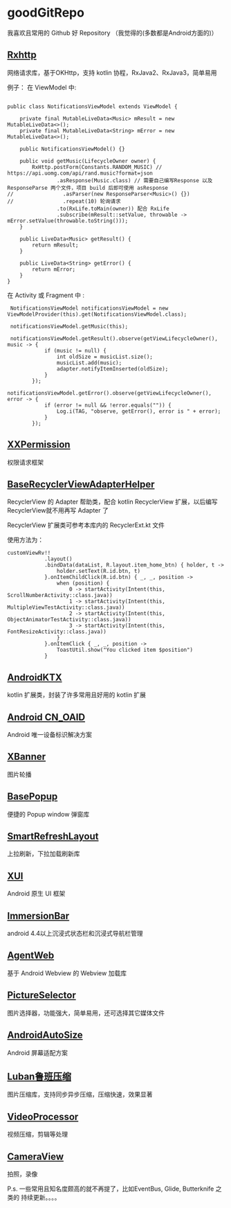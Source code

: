 # goodGitRepo
我喜欢且常用的 Github 好 Repository （我觉得的(多数都是Android方面的)）

## [Rxhttp](https://github.com/liujingxing/rxhttp)
网络请求库，基于OKHttp，支持 kotlin 协程，RxJava2、RxJava3，简单易用

例子：
在 ViewModel 中:

```

public class NotificationsViewModel extends ViewModel {

    private final MutableLiveData<Music> mResult = new MutableLiveData<>();
    private final MutableLiveData<String> mError = new MutableLiveData<>();

    public NotificationsViewModel() {}

    public void getMusic(LifecycleOwner owner) {
        RxHttp.postForm(Constants.RANDOM_MUSIC) // https://api.uomg.com/api/rand.music?format=json
                .asResponse(Music.class) // 需要自己编写Response 以及 ResponseParse 两个文件，项目 build 后即可使用 asResponse
//                .asParser(new ResponseParser<Music>() {})
//                .repeat(10) 轮询请求
                .to(RxLife.toMain(owner)) 配合 RxLife
                .subscribe(mResult::setValue, throwable -> mError.setValue(throwable.toString()));
    }

    public LiveData<Music> getResult() {
        return mResult;
    }

    public LiveData<String> getError() {
        return mError;
    }
}

```

在 Activity 或 Fragment 中 :

``` 
 NotificationsViewModel notificationsViewModel = new ViewModelProvider(this).get(NotificationsViewModel.class);
 
 notificationsViewModel.getMusic(this); 

 notificationsViewModel.getResult().observe(getViewLifecycleOwner(), music -> {
            if (music != null) {
                int oldSize = musicList.size();
                musicList.add(music);
                adapter.notifyItemInserted(oldSize);
            }
        });
        notificationsViewModel.getError().observe(getViewLifecycleOwner(), error -> {
            if (error != null && !error.equals("")) {
                Log.i(TAG, "observe, getError(), error is " + error);
            }
        });
```


## [XXPermission](https://github.com/getActivity/XXPermissions)
权限请求框架


## [BaseRecyclerViewAdapterHelper](https://github.com/CymChad/BaseRecyclerViewAdapterHelper)
RecyclerView 的 Adapter 帮助类，配合 kotlin RecyclerView 扩展，以后编写RecyclerView就不用再写 Adapter 了

RecyclerView 扩展类可参考本库内的 RecyclerExt.kt 文件

使用方法为： 

```
customViewRv!!
            .layout()
            .bindData(dataList, R.layout.item_home_btn) { holder, t ->
                holder.setText(R.id.btn, t)
            }.onItemChildClick(R.id.btn) { _, _, position ->
                when (position) {
                    0 -> startActivity(Intent(this, ScrollNumberActivity::class.java))
                    1 -> startActivity(Intent(this, MultipleViewTestActivity::class.java))
                    2 -> startActivity(Intent(this, ObjectAnimatorTestActivity::class.java))
                    3 -> startActivity(Intent(this, FontResizeActivity::class.java))
                }
            }.onItemClick { _, _, position ->
                ToastUtil.show("You clicked item $position")
            }
```


## [AndroidKTX](https://github.com/li-xiaojun/AndroidKTX)
kotlin 扩展类，封装了许多常用且好用的 kotlin 扩展


## [Android CN_OAID](https://github.com/gzu-liyujiang/Android_CN_OAID)
Android 唯一设备标识解决方案


## [XBanner](https://github.com/xiaohaibin/XBanner)
图片轮播


## [BasePopup](https://github.com/razerdp/BasePopup)
便捷的 Popup window 弹窗库


## [SmartRefreshLayout](https://github.com/scwang90/SmartRefreshLayout)
上拉刷新，下拉加载刷新库


## [XUI](https://github.com/xuexiangjys/XUI)
Android 原生 UI 框架


## [ImmersionBar](https://github.com/gyf-dev/ImmersionBar)
android 4.4以上沉浸式状态栏和沉浸式导航栏管理


## [AgentWeb](https://github.com/Justson/AgentWeb)
基于 Android Webview 的 Webview 加载库


## [PictureSelector](https://github.com/LuckSiege/PictureSelector)
图片选择器，功能强大，简单易用，还可选择其它媒体文件


## [AndroidAutoSize](https://github.com/JessYanCoding/AndroidAutoSize)
Android 屏幕适配方案


## [Luban鲁班压缩](https://github.com/Curzibn/Luban)
图片压缩库，支持同步异步压缩，压缩快速，效果显著


## [VideoProcessor](https://github.com/yellowcath/VideoProcessor)
视频压缩，剪辑等处理


## [CameraView](https://github.com/natario1/CameraView)
拍照，录像


P.s. 一些常用且知名度颇高的就不再提了，比如EventBus, Glide, Butterknife 之类的
持续更新。。。。
